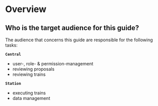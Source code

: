 # Overview

## Who is the target audience for this guide?

The audience that concerns this guide are responsible for the following tasks:

**``Central``**
- user-, role- & permission-management
- reviewing proposals
- reviewing trains

**`Station`**
- executing trains
- data management


